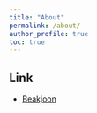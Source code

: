```yaml
--- 
title: "About"
permalink: /about/
author_profile: true
toc: true
---  
```


## Link
- [Beakjoon](https://www.acmicpc.net/user/ckdtjssml)
